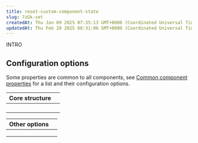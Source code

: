 ```yaml
---
title: reset-custom-component-state
slug: 7zGk-set
createdAt: Thu Jan 09 2025 07:35:13 GMT+0000 (Coordinated Universal Time)
updatedAt: Thu Feb 20 2025 08:31:06 GMT+0000 (Coordinated Universal Time)
---
```


INTRO



## Configuration options

Some properties are common to all components, see [Common component properties](docId\:LLnTD-rxe8FmH7WpC5cZb) for a list and their configuration options.

| **Core structure** |      |
| ------------------ | ---- |
|                    |      |
|                    |      |
|                    |      |
|                    |      |

| **Other options** |   |
| ----------------- | - |
|                   |   |
|                   |   |
|                   |   |

